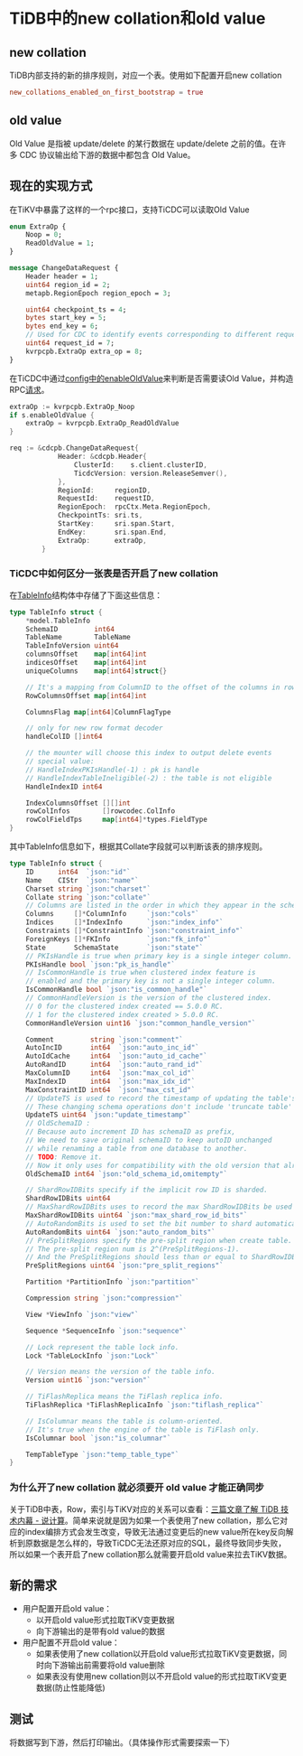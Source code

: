 # TiDB中的new collation和old value

## new collation

TiDB内部支持的新的排序规则，对应一个表。使用如下配置开启new collation

```toml
new_collations_enabled_on_first_bootstrap = true
```

## old value

Old Value 是指被 update/delete 的某行数据在 update/delete 之前的值。在许多 CDC 协议输出给下游的数据中都包含 Old Value。

## 现在的实现方式

在TiKV中暴露了这样的一个rpc接口，支持TiCDC可以读取Old Value

```protobuf
enum ExtraOp {
    Noop = 0;
    ReadOldValue = 1;
}

message ChangeDataRequest {
    Header header = 1;
    uint64 region_id = 2;
    metapb.RegionEpoch region_epoch = 3;

    uint64 checkpoint_ts = 4;
    bytes start_key = 5;
    bytes end_key = 6;
    // Used for CDC to identify events corresponding to different requests.
    uint64 request_id = 7;
    kvrpcpb.ExtraOp extra_op = 8;
}
```

在TiCDC中通过[config中的enableOldValue](https://github.com/pingcap/ticdc/blob/3fd3637a106639ba17273ec841d713f32ac5c741/cdc/kv/client.go#L775)来判断是否需要读Old Value，并构造RPC[请求](https://github.com/pingcap/ticdc/blob/3fd3637a106639ba17273ec841d713f32ac5c741/cdc/kv/client.go#L781)。

```go
extraOp := kvrpcpb.ExtraOp_Noop
if s.enableOldValue {
	extraOp = kvrpcpb.ExtraOp_ReadOldValue
}

req := &cdcpb.ChangeDataRequest{
			Header: &cdcpb.Header{
				ClusterId:    s.client.clusterID,
				TicdcVersion: version.ReleaseSemver(),
			},
			RegionId:     regionID,
			RequestId:    requestID,
			RegionEpoch:  rpcCtx.Meta.RegionEpoch,
			CheckpointTs: sri.ts,
			StartKey:     sri.span.Start,
			EndKey:       sri.span.End,
			ExtraOp:      extraOp,
		}
```
### TiCDC中如何区分一张表是否开启了new collation

在[TableInfo](https://github.com/pingcap/ticdc/blob/284dd55766f4f57b4c3550057c219bd1c92e5331/cdc/model/schema_storage.go#L38)结构体中存储了下面这些信息：

```go
type TableInfo struct {
	*model.TableInfo
	SchemaID         int64
	TableName        TableName
	TableInfoVersion uint64
	columnsOffset    map[int64]int
	indicesOffset    map[int64]int
	uniqueColumns    map[int64]struct{}

	// It's a mapping from ColumnID to the offset of the columns in row changed events.
	RowColumnsOffset map[int64]int

	ColumnsFlag map[int64]ColumnFlagType

	// only for new row format decoder
	handleColID []int64

	// the mounter will choose this index to output delete events
	// special value:
	// HandleIndexPKIsHandle(-1) : pk is handle
	// HandleIndexTableIneligible(-2) : the table is not eligible
	HandleIndexID int64

	IndexColumnsOffset [][]int
	rowColInfos        []rowcodec.ColInfo
	rowColFieldTps     map[int64]*types.FieldType
}
```

其中TableInfo信息如下，根据其Collate字段就可以判断该表的排序规则。

```go
type TableInfo struct {
	ID      int64  `json:"id"`
	Name    CIStr  `json:"name"`
	Charset string `json:"charset"`
	Collate string `json:"collate"`
	// Columns are listed in the order in which they appear in the schema.
	Columns     []*ColumnInfo     `json:"cols"`
	Indices     []*IndexInfo      `json:"index_info"`
	Constraints []*ConstraintInfo `json:"constraint_info"`
	ForeignKeys []*FKInfo         `json:"fk_info"`
	State       SchemaState       `json:"state"`
	// PKIsHandle is true when primary key is a single integer column.
	PKIsHandle bool `json:"pk_is_handle"`
	// IsCommonHandle is true when clustered index feature is
	// enabled and the primary key is not a single integer column.
	IsCommonHandle bool `json:"is_common_handle"`
	// CommonHandleVersion is the version of the clustered index.
	// 0 for the clustered index created == 5.0.0 RC.
	// 1 for the clustered index created > 5.0.0 RC.
	CommonHandleVersion uint16 `json:"common_handle_version"`

	Comment         string `json:"comment"`
	AutoIncID       int64  `json:"auto_inc_id"`
	AutoIdCache     int64  `json:"auto_id_cache"`
	AutoRandID      int64  `json:"auto_rand_id"`
	MaxColumnID     int64  `json:"max_col_id"`
	MaxIndexID      int64  `json:"max_idx_id"`
	MaxConstraintID int64  `json:"max_cst_id"`
	// UpdateTS is used to record the timestamp of updating the table's schema information.
	// These changing schema operations don't include 'truncate table' and 'rename table'.
	UpdateTS uint64 `json:"update_timestamp"`
	// OldSchemaID :
	// Because auto increment ID has schemaID as prefix,
	// We need to save original schemaID to keep autoID unchanged
	// while renaming a table from one database to another.
	// TODO: Remove it.
	// Now it only uses for compatibility with the old version that already uses this field.
	OldSchemaID int64 `json:"old_schema_id,omitempty"`

	// ShardRowIDBits specify if the implicit row ID is sharded.
	ShardRowIDBits uint64
	// MaxShardRowIDBits uses to record the max ShardRowIDBits be used so far.
	MaxShardRowIDBits uint64 `json:"max_shard_row_id_bits"`
	// AutoRandomBits is used to set the bit number to shard automatically when PKIsHandle.
	AutoRandomBits uint64 `json:"auto_random_bits"`
	// PreSplitRegions specify the pre-split region when create table.
	// The pre-split region num is 2^(PreSplitRegions-1).
	// And the PreSplitRegions should less than or equal to ShardRowIDBits.
	PreSplitRegions uint64 `json:"pre_split_regions"`

	Partition *PartitionInfo `json:"partition"`

	Compression string `json:"compression"`

	View *ViewInfo `json:"view"`

	Sequence *SequenceInfo `json:"sequence"`

	// Lock represent the table lock info.
	Lock *TableLockInfo `json:"Lock"`

	// Version means the version of the table info.
	Version uint16 `json:"version"`

	// TiFlashReplica means the TiFlash replica info.
	TiFlashReplica *TiFlashReplicaInfo `json:"tiflash_replica"`

	// IsColumnar means the table is column-oriented.
	// It's true when the engine of the table is TiFlash only.
	IsColumnar bool `json:"is_columnar"`

	TempTableType `json:"temp_table_type"`
}
```

### 为什么开了new collation 就必须要开 old value 才能正确同步

关于TiDB中表，Row，索引与TiKV对应的关系可以查看：[三篇文章了解 TiDB 技术内幕 - 说计算](https://pingcap.com/blog-cn/tidb-internal-2/)。简单来说就是因为如果一个表使用了new collation，那么它对应的index编排方式会发生改变，导致无法通过变更后的new value所在key反向解析到原数据是怎么样的，导致TiCDC无法还原对应的SQL，最终导致同步失败，所以如果一个表开启了new collation那么就需要开启old value来拉去TiKV数据。


## 新的需求
- 用户配置开启old value：
  - 以开启old value形式拉取TiKV变更数据
  - 向下游输出的是带有old value的数据
- 用户配置不开启old value：
  - 如果表使用了new collation以开启old value形式拉取TiKV变更数据，同时向下游输出前需要将old value删除
  - 如果表没有使用new collation则以不开启old value的形式拉取TiKV变更数据(防止性能降低)

## 测试
将数据写到下游，然后打印输出。（具体操作形式需要探索一下）